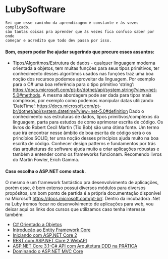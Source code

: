 # LubySoftware

	Sei que esse caminho da aprendizagem é constante e às vezes complicado, 
	são tantas coisas pra aprender que às vezes fica confuso saber por onde 
	começar e acredito que todo dev passa por isso.

#### Bom, espero poder lhe ajudar sugerindo que procure esses assuntos:
- Tipos/Algoritmos/Estrutura de dados - qualquer linguagem moderna orientada a objetos, tem muitas funções para seus tipos primitivos, 
ter conhecimento desses algoritmos usados nas funções traz uma boa noção dos recursos podemos aproveitar da linguagem. Por exemplo para o C# uma boa referência para o tipo primitivo 
‘string’: https://docs.microsoft.com/pt-br/dotnet/api/system.string?view=net-5.0#methods.
A mesma abordagem pode ser dada para tipos mais complexos, por exemplo como podemos manipular datas utilizando 
‘DateTime’:	https://docs.microsoft.com/pt-br/dotnet/api/system.datetime?view=net-5.0#definition
Dado o conhecimento nas estruturas de dados, tipos primitivos/complexos da linguagem, 
parta para estudos de como aprimorar escrita de código. Os livros do Robert Cecil Martin 
(Tio Bob) são uma ótima fonte. Um termo que irá encontrar nesse âmbito de boa escrita de 
código será o os princípios SOLID, ter uma noção desses princípios ajuda muito na boa escrita de código. 
Conhecer design patterns e fundamentos por trás das arquiteturas de software ajuda muito a criar aplicações 
robustas e também a entender como os frameworks funcionam. Recomendo livros do Martin Fowler, Erich Gamma.

#### Caso escolha o ASP.NET como stack. 
O mesmo é um framework fantástico pra desenvolvimento de aplicações, 
porém esse, é bem extenso possui diversos módulos para diversos propósitos, um bom ponto de partida é a 
própria documentação disponível na Microsoft https://docs.microsoft.com/pt-br/.
Dentro da incubadora .Net na Luby iremos focar no desenvolvimento de aplicações para web, 
vou deixar aqui os links dos cursos que utilizamos caso tenha interesse também:
- [C# Orientado a Objetos](https://www.udemy.com/course/programacao-orientada-a-objetos-csharp/)
- [Introdução ao Entity Framework Core](https://desenvolvedor.io/curso-online-introducao-entity-framework-core)
- [Iniciando com ASP.NET Core 2](https://desenvolvedor.io/curso-online-iniciando-com-asp-net-core)
- [REST com ASP.NET Core 2 WebAPI](https://desenvolvedor.io/curso-online-rest-com-asp-net-core-webapi)
- [ASP.NET Core 3.1-C# API com Arquitetura DDD na PRÁTICA](https://www.udemy.com/course/aspnet-core-22-c-api-com-arquitetura-ddd-na-pratica/)
- [Dominando o ASP.NET MVC Core](https://desenvolvedor.io/curso-online-dominando-o-asp-net-mvc-core)



